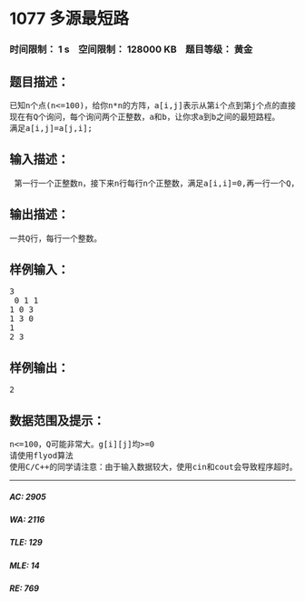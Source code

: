 # 1077 多源最短路   
### 时间限制： 1 s&nbsp;&nbsp;&nbsp;&nbsp;空间限制： 128000 KB&nbsp;&nbsp;&nbsp;&nbsp;题目等级： 黄金  
## 题目描述：  

<pre>
已知n个点(n<=100)，给你n*n的方阵，a[i,j]表示从第i个点到第j个点的直接距离。        
现在有Q个询问，每个询问两个正整数，a和b，让你求a到b之间的最短路程。        
满足a[i,j]=a[j,i];
</pre>
  
  
## 输入描述：  

<pre>
 第一行一个正整数n，接下来n行每行n个正整数，满足a[i,i]=0,再一行一个Q，接下来Q行，每行两个正整数a和b。
</pre>
  
  
## 输出描述：  

<pre>
一共Q行，每行一个整数。
</pre>
  
  
## 样例输入：  

<pre>
3
 0 1 1
1 0 3
1 3 0
1
2 3
</pre>
  
  
## 样例输出：  

<pre>
2
</pre>
  
  
## 数据范围及提示：  

<pre>
n<=100，Q可能非常大。g[i][j]均>=0
请使用flyod算法
使用C/C++的同学请注意：由于输入数据较大，使用cin和cout会导致程序超时。请使用scanf与printf进行输入和输出。
</pre>
  
  
***  

##### AC: 2905  
##### WA: 2116  
##### TLE: 129  
##### MLE: 14  
##### RE: 769  
